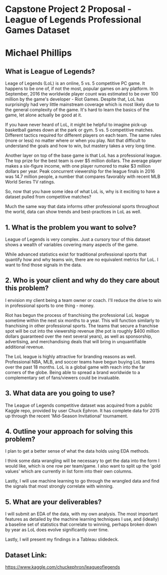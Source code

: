 # Capstone Project 2 Proposal - League of Legends Professional Games Dataset
# Michael Phillips

## What is League of Legends?

Leage of Legends (LoL) is an online, 5 vs. 5 competitive PC game. It happens to be one of, if not the most, popular games on any platform. In September, 2016 the worldwide player count was estimated to be over 100 million by the game's developer - Riot Games. Despite that, LoL has surprisingly had very little mainstream coverage which is most likely due to the general complexity of the game. It's hard to learn the basics of the game, let alone actually be good at it.

If you have never heard of LoL, it might be helpful to imagine pick-up basketball games down at the park or gym. 5 vs. 5 competitive matches. Different tactics required for different players on each team. The same rules (more or less) no matter where or when you play. Not that difficult to understand the goals and how to win, but mastery takes a very long time.

Another layer on top of the base game is that LoL has a professional league. The top prize for the best team is over \$5 million dollars. The average player makes a six-figure income, with one player rumored to make $3 million dollars per year. Peak concurrent viewership for the league finals in 2016 was 14.7 million people, a number that compares favorably with recent MLB World Series TV ratings.

So, now that you have some idea of what LoL is, why is it exciting to have a dataset pulled from competitive matches?

Much the same way that data informs other professional sports throughout the world, data can show trends and best-practices in LoL as well.

## 1. What is the problem you want to solve?

League of Legends is very complex. Just a cursory tour of this dataset shows a wealth of variables covering many aspects of the game.

While advanced statistics exist for traditional professional sports that quantify how and why teams win, there are no equivalent metrics for LoL. I want to find those signals in the data.

## 2. Who is your client and why do they care about this problem?

I envision my client being a team owner or coach. I'll reduce the drive to win in professional sports to one thing - money.

Riot has begun the process of franchising the professional LoL league sometime within the next six months to a year. This will function similarly to franchising in other professional sports. The teams that secure a franchise spot will be cut into the viewership revenue (the pot is roughly \$400 million dollars guaranteed over the next several years), as well as sponsorship, advertising, and merchandising deals that will bring in unquantifiable additional revenue.

The LoL league is highly attractive for branding reasons as well. Professional NBA, MLB, and soccer teams have begun buying LoL teams over the past 18 months. LoL is a global game with reach into the far corners of the globe. Being able to spread a brand worldwide to a complementary set of fans/viewers could be invaluable.

## 3. What data are you going to use?

The League of Legends competitive dataset was acquired from a public Kaggle repo, provided by user Chuck Ephron. It has complete data for 2015 up through the recent 'Mid-Season Invitational' tournament.

## 4. Outline your approach for solving this problem?

I plan to get a better sense of what the data holds using EDA methods.

I think some data wrangling will be necessary to get the data into the form I would like, which is one row per team/game. I also want to split up the 'gold values' which are currently in list form into their own columns.

Lastly, I will use machine learning to go through the wrangled data and find the signals that most strongly correlate with winning.

## 5. What are your deliverables?

I will submit an EDA of the data, with my own analysis. The most important features as detailed by the machine learning techniques I use, and (ideally) a baseline set of statistics that correlate to winning, perhaps broken down by year as LoL does evolve significantly over time.

Lastly, I will present my findings in a Tableau slidedeck.

## Dataset Link:

https://www.kaggle.com/chuckephron/leagueoflegends

